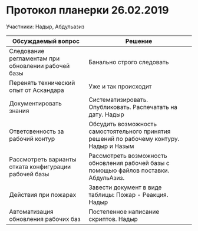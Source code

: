 # Протокол планерки 26.02.2019

Участники: Надыр, Абдульазиз

Обсуждаемый вопрос | Решение
-------------------|--------
Следование регламентам при обновлении рабочей базы | Банально строго следовать
Перенять технический опыт от Аскандара | Уже и так происходит
Документировать знания | Систематизировать. Опубликовать. Распечатать на дату. Надыр
Ответсвенность за рабочий контур | Обсудить возможность самостоятельного принятия решений по рабочему контуру. Надыр и Назым
Рассмотреть варианты отката конфигурации рабочей базы | Рассмотреть возможность обновления рабочей базы с помощью файлов поставки. АбдульАзиз.
Действия при пожарах | Завести документ в виде таблицы: Пожар - Реакция. Надыр
Автоматизация обновления рабочих баз | Постепенное написание скриптов. Надыр
